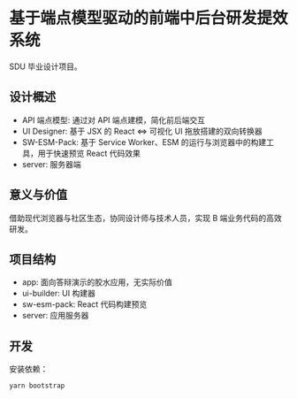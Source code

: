 # 基于端点模型驱动的前端中后台研发提效系统

SDU 毕业设计项目。

## 设计概述

- API 端点模型: 通过对 API 端点建模，简化前后端交互
- UI Designer: 基于 JSX 的 React <=> 可视化 UI 拖放搭建的双向转换器
- SW-ESM-Pack: 基于 Service Worker、ESM 的运行与浏览器中的构建工具，用于快速预览 React 代码效果
- server: 服务器端

## 意义与价值

借助现代浏览器与社区生态，协同设计师与技术人员，实现 B 端业务代码的高效研发。

## 项目结构

- app: 面向答辩演示的胶水应用，无实际价值
- ui-builder: UI 构建器
- sw-esm-pack: React 代码构建预览
- server: 应用服务器

## 开发

安装依赖：

```bash
yarn bootstrap
```
